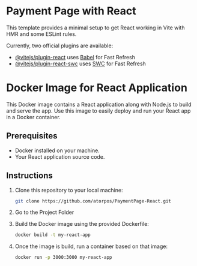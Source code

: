 # Payment Page with React

This template provides a minimal setup to get React working in Vite with HMR and some ESLint rules.

Currently, two official plugins are available:

- [@vitejs/plugin-react](https://github.com/vitejs/vite-plugin-react/blob/main/packages/plugin-react/README.md) uses [Babel](https://babeljs.io/) for Fast Refresh
- [@vitejs/plugin-react-swc](https://github.com/vitejs/vite-plugin-react-swc) uses [SWC](https://swc.rs/) for Fast Refresh

# Docker Image for React Application

This Docker image contains a React application along with Node.js to build and serve the app. Use this image to easily deploy and run your React app in a Docker container.

## Prerequisites

- Docker installed on your machine.
- Your React application source code.
## Instructions

1. Clone this repository to your local machine:

   ```bash
   git clone https://github.com/atorpos/PaymentPage-React.git
   
2. Go to the Project Folder
3. Build the Docker image using the provided Dockerfile:
    ```bash
   docker build -t my-react-app
4. Once the image is build, run a container based on that image:
   ```bash
   docker run -p 3000:3000 my-react-app
